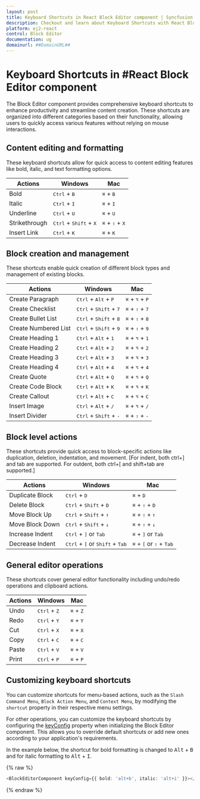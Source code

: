 ```yaml
---
layout: post
title: Keyboard Shortcuts in React Block Editor component | Syncfusion
description: Checkout and learn about Keyboard Shortcuts with React Block Editor component of Syncfusion Essential JS 2 and more.
platform: ej2-react
control: Block Editor
documentation: ug
domainurl: ##DomainURL##
---
```


# Keyboard Shortcuts in #React Block Editor component

The Block Editor component provides comprehensive keyboard shortcuts to enhance productivity and streamline content creation. These shortcuts are organized into different categories based on their functionality, allowing users to quickly access various features without relying on mouse interactions.

## Content editing and formatting

These keyboard shortcuts allow for quick access to content editing features like bold, italic, and text formatting options.

| Actions | Windows | Mac |
|---------|---------|-----|
| Bold | <kbd>Ctrl</kbd> + <kbd>B</kbd> | <kbd>⌘</kbd> + <kbd>B</kbd> |
| Italic | <kbd>Ctrl</kbd> + <kbd>I</kbd> | <kbd>⌘</kbd> + <kbd>I</kbd> |
| Underline | <kbd>Ctrl</kbd> + <kbd>U</kbd> | <kbd>⌘</kbd> + <kbd>U</kbd> |
| Strikethrough | <kbd>Ctrl</kbd> + <kbd>Shift</kbd> + <kbd>X</kbd> | <kbd>⌘</kbd> + <kbd>⇧</kbd> + <kbd>X</kbd> |
| Insert Link | <kbd>Ctrl</kbd> + <kbd>K</kbd> | <kbd>⌘</kbd> + <kbd>K</kbd> |

## Block creation and management

These shortcuts enable quick creation of different block types and management of existing blocks.

| Actions | Windows | Mac |
|---------|---------|-----|
| Create Paragraph | <kbd>Ctrl</kbd> + <kbd>Alt</kbd> + <kbd>P</kbd> | <kbd>⌘</kbd> + <kbd>⌥</kbd> + <kbd>P</kbd> |
| Create Checklist | <kbd>Ctrl</kbd> + <kbd>Shift</kbd> + <kbd>7</kbd> | <kbd>⌘</kbd> + <kbd>⇧</kbd> + <kbd>7</kbd> |
| Create Bullet List | <kbd>Ctrl</kbd> + <kbd>Shift</kbd> + <kbd>8</kbd> | <kbd>⌘</kbd> + <kbd>⇧</kbd> + <kbd>8</kbd> |
| Create Numbered List | <kbd>Ctrl</kbd> + <kbd>Shift</kbd> + <kbd>9</kbd> | <kbd>⌘</kbd> + <kbd>⇧</kbd> + <kbd>9</kbd> |
| Create Heading 1 | <kbd>Ctrl</kbd> + <kbd>Alt</kbd> + <kbd>1</kbd> | <kbd>⌘</kbd> + <kbd>⌥</kbd> + <kbd>1</kbd> |
| Create Heading 2 | <kbd>Ctrl</kbd> + <kbd>Alt</kbd> + <kbd>2</kbd> | <kbd>⌘</kbd> + <kbd>⌥</kbd> + <kbd>2</kbd> |
| Create Heading 3 | <kbd>Ctrl</kbd> + <kbd>Alt</kbd> + <kbd>3</kbd> | <kbd>⌘</kbd> + <kbd>⌥</kbd> + <kbd>3</kbd> |
| Create Heading 4 | <kbd>Ctrl</kbd> + <kbd>Alt</kbd> + <kbd>4</kbd> | <kbd>⌘</kbd> + <kbd>⌥</kbd> + <kbd>4</kbd> |
| Create Quote | <kbd>Ctrl</kbd> + <kbd>Alt</kbd> + <kbd>Q</kbd> | <kbd>⌘</kbd> + <kbd>⌥</kbd> + <kbd>Q</kbd> |
| Create Code Block | <kbd>Ctrl</kbd> + <kbd>Alt</kbd> + <kbd>K</kbd> | <kbd>⌘</kbd> + <kbd>⌥</kbd> + <kbd>K</kbd> |
| Create Callout | <kbd>Ctrl</kbd> + <kbd>Alt</kbd> + <kbd>C</kbd> | <kbd>⌘</kbd> + <kbd>⌥</kbd> + <kbd>C</kbd> |
| Insert Image | <kbd>Ctrl</kbd> + <kbd>Alt</kbd> + <kbd>/</kbd> | <kbd>⌘</kbd> + <kbd>⌥</kbd> + <kbd>/</kbd> |
| Insert Divider | <kbd>Ctrl</kbd> + <kbd>Shift</kbd> + <kbd>-</kbd> |<kbd>⌘</kbd> + <kbd>⇧</kbd> + <kbd>-</kbd> |

## Block level actions

These shortcuts provide quick access to block-specific actions like duplication, deletion, indentation, and movement.
[For indent, both ctrl+] and tab are supported. For outdent, both ctrl+[ and shift+tab are supported.]

| Actions | Windows | Mac |
|---------|---------|-----|
| Duplicate Block | <kbd>Ctrl</kbd> + <kbd>D</kbd> | <kbd>⌘</kbd> + <kbd>D</kbd> |
| Delete Block | <kbd>Ctrl</kbd> + <kbd>Shift</kbd> + <kbd>D</kbd> | <kbd>⌘</kbd> + <kbd>⇧</kbd> + <kbd>D</kbd> |
| Move Block Up | <kbd>Ctrl</kbd> + <kbd>Shift</kbd> + <kbd>↑</kbd> | <kbd>⌘</kbd> + <kbd>⇧</kbd> + <kbd>↑</kbd> |
| Move Block Down | <kbd>Ctrl</kbd> + <kbd>Shift</kbd> + <kbd>↓</kbd> | <kbd>⌘</kbd> + <kbd>⇧</kbd> + <kbd>↓</kbd> |
| Increase Indent | <kbd>Ctrl</kbd> + <kbd>]</kbd> or <kbd>Tab</kbd> | <kbd>⌘</kbd> + <kbd>]</kbd> or <kbd>Tab</kbd> |
| Decrease Indent | <kbd>Ctrl</kbd> + <kbd>[</kbd> or <kbd>Shift</kbd> + <kbd>Tab</kbd> | <kbd>⌘</kbd> + <kbd>[</kbd> or <kbd>⇧</kbd> + <kbd>Tab</kbd> |

## General editor operations

These shortcuts cover general editor functionality including undo/redo operations and clipboard actions.

| Actions | Windows | Mac |
|---------|---------|-----|
| Undo | <kbd>Ctrl</kbd> + <kbd>Z</kbd> | <kbd>⌘</kbd> + <kbd>Z</kbd> |
| Redo | <kbd>Ctrl</kbd> + <kbd>Y</kbd> | <kbd>⌘</kbd> + <kbd>Y</kbd> |
| Cut | <kbd>Ctrl</kbd> + <kbd>X</kbd> | <kbd>⌘</kbd> + <kbd>X</kbd> |
| Copy | <kbd>Ctrl</kbd> + <kbd>C</kbd> | <kbd>⌘</kbd> + <kbd>C</kbd> |
| Paste | <kbd>Ctrl</kbd> + <kbd>V</kbd> | <kbd>⌘</kbd> + <kbd>V</kbd> |
| Print | <kbd>Ctrl</kbd> + <kbd>P</kbd> | <kbd>⌘</kbd> + <kbd>P</kbd> |

## Customizing keyboard shortcuts

You can customize shortcuts for menu-based actions, such as the `Slash Command Menu`, `Block Action Menu`, and `Context Menu`, by modifying the `shortcut` property in their respective menu settings.

For other operations, you can customize the keyboard shortcuts by configuring the [keyConfig](../api/blockeditor/#keyconfig) property when initializing the Block Editor component. This allows you to override default shortcuts or add new ones according to your application's requirements.

In the example below, the shortcut for bold formatting is changed to <kbd>Alt</kbd> + <kbd>B</kbd> and for italic formatting to <kbd>Alt</kbd> + <kbd>I</kbd>.

{% raw %}
```typescript
<BlockEditorComponent keyConfig={{ bold: 'alt+b', italic: 'alt+i' }}></BlockEditorComponent>
```
{% endraw %}